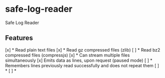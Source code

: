 # safe-log-reader

Safe Log Reader

## Features

[x] * Read plain text files
[x] * Read gz compressed files (zlib)
[ ] * Read bz2 compressed files (compressjs)
[x] * Can stream multiple files simultaneously
[x] Emits data as lines, upon request (paused mode)
[ ] * Remembers lines previously read successfully and does not repeat them
[ ] * 
[ ] * 
